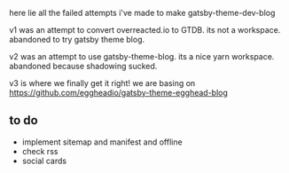 here lie all the failed attempts i've made to make gatsby-theme-dev-blog

v1 was an attempt to convert overreacted.io to GTDB. its not a workspace. abandoned to try gatsby theme blog.

v2 was an attempt to use gatsby-theme-blog. its a nice yarn workspace. abandoned because shadowing sucked.

v3 is where we finally get it right! we are basing on https://github.com/eggheadio/gatsby-theme-egghead-blog

## to do

- implement sitemap and manifest and offline
- check rss
- social cards
